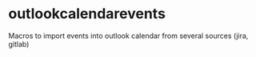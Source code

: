 # outlookcalendarevents
Macros to import events into outlook calendar from several sources (jira, gitlab)
